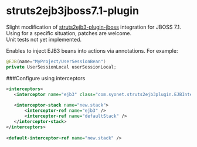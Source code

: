 struts2ejb3jboss7.1-plugin
==========================

Slight modification of [struts2ejb3-plugin-jboss](https://code.google.com/p/struts2ejb3-jboss-plugin/) integration for JBOSS 7.1.  
Using for a specific situation, patches are welcome.  
Unit tests not yet implemented.

Enables to inject EJB3 beans into actions via annotations. For example:
```java
@EJB(name="MyProject/UserSessionBean")
private UserSessionLocal userSessionLocal;
```

###Configure using interceptors
```xml
<interceptors>
   <interceptor name="ejb3" class="com.syonet.struts2ejb3plugin.EJBInterceptor"></interceptor>
                
   <interceptor-stack name="new.stack">
       <interceptor-ref name="ejb3" />
       <interceptor-ref name="defaultStack" />
   </interceptor-stack>
</interceptors>
                
<default-interceptor-ref name="new.stack" />
```
